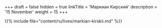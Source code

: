 +++
draft = false
hidden = true
linkTitle = 'Маркиан Кирский'
description = '15 November'
weight = 15
+++

{{% include file="content/ru/lives/markian-kirskii.md" %}}
